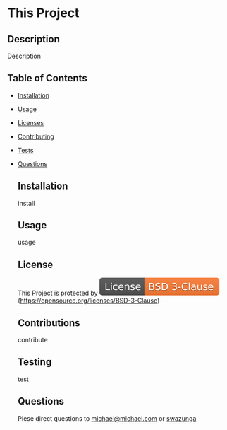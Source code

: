 # This Project 
  ## Description
  Description
  ## Table of Contents
  - [Installation](#installation)
- [Usage](#usage)
- [Licenses](#licenses)
- [Contributing](#contributing)
- [Tests](#tests)
- [Questions](#questions)

  ## Installation
  install
  ## Usage
  usage
  ## License
  This Project is protected by [![License: BSD 3-Clause License](./assets/BSD3.svg)](https://opensource.org/licenses/BSD-3-Clause) (https://opensource.org/licenses/BSD-3-Clause)
  ## Contributions
  contribute
  ## Testing
  test
  ## Questions
  Plese direct questions to michael@michael.com
  or [swazunga](https://github.com/swazunga)

 

